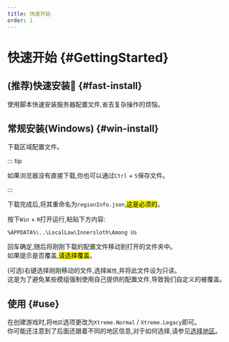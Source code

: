 ```yaml
---
title: 快速开始
order: 1
---
```

# 快速开始 {#GettingStarted}

## (推荐)快速安装:tada: {#fast-install}

使用脚本快速安装服务器配置文件,省去复杂操作的烦恼。

<Links
  :items="[
    {
      name: '下载快速安装脚本(Windows)',
      desc: '版本1.6.1,相关服务由XtremeAPI提供',        
      link: 'https://api.xtreme.net.cn/Docs/Server/DownloadServerRegion-161.bat',
      icon: 'material-symbols:download-rounded'
    }
  ]"
/>

## 常规安装(Windows) {#win-install}

下载区域配置文件。

<Links
  :items="[
    {
      name: '下载区域配置文件',
      desc: '相关服务由XtremeAPI提供',        
      link: 'https://api.xtreme.net.cn/Docs/Server/regionInfo.json',
      icon: 'material-symbols:download-rounded'
    }
  ]"
/>

::: tip

如果浏览器没有直接下载,你也可以通过`Ctrl` + `S`保存文件。

:::

下载完成后,将其重命名为`regionInfo.json`,<mark>这是必须的</mark>。

按下`Win` + `R`打开运行,粘贴下方内容:

``` [文件资源管理器]
%APPDATA%\..\LocalLow\Innersloth\Among Us
```
回车确定,随后将刚刚下载的配置文件移动到打开的文件夹中。\
如果提示是否覆盖,<mark>请选择覆盖</mark>。

(可选)右键选择刚刚移动的文件,选择`属性`,并将此文件设为只读。\
这是为了避免某些模组强制使用自己提供的配置文件,导致我们自定义的被覆盖。

## 使用 {#use}

在创建游戏时,将`地区`选项更改为`Xtreme.Normal` / `Xtreme.Legacy`即可。\
你可能还注意到了后面还跟着不同的地区信息,对于如何选择,请参见[选择地区](Region)。